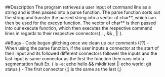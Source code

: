 ##Description
  The program retrieves a user input of command line as a string and is then passed into a parse function.
The parse function sorts out the string and transfer the parsed string into a vector of char**, which can 
then be used for the execvp function. The vector of char** is then passed into our execute function, which 
then executes the respective command lines in regards to their respective connectors( ; , && , || ).

##Bugs
    - Code began glitching once we clean up our comments (??)
    - When using the parse function, if the user inputs a connector at the start of their input and its
      followed different connectors follower the inputs and the last input is same connector as the first
      the function then runs into a segmentation fault
        Ex. ( ls -a; echo hello && mkdir test || echo world; git status )
            - The first connector (;) is the same as the last (;)
